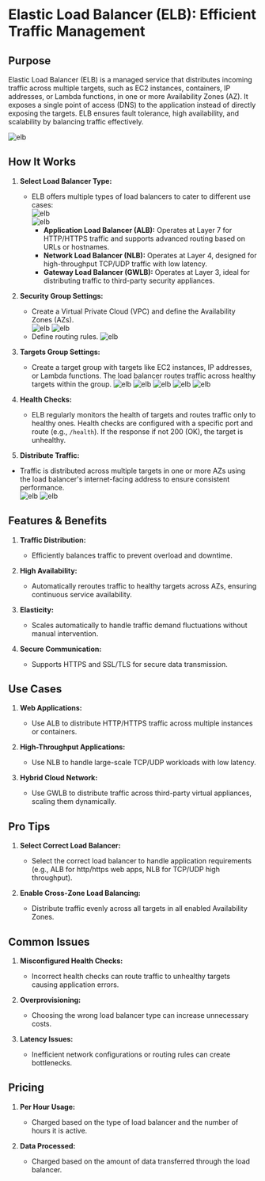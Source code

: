 # **Elastic Load Balancer (ELB): Efficient Traffic Management**


## **Purpose**
Elastic Load Balancer (ELB) is a managed service that distributes incoming traffic across multiple targets, such as EC2 instances, containers, IP addresses, or Lambda functions, in one or more Availability Zones (AZ). It exposes a single point of access (DNS) to the application instead of directly exposing the targets. ELB ensures fault tolerance, high availability, and scalability by balancing traffic effectively. 

![elb](Assets/elb1.png)



## **How It Works**

1. **Select Load Balancer Type:**
   - ELB offers multiple types of load balancers to cater to different use cases:  
     ![elb](Assets/elb2.png)  
     ![elb](Assets/elb3.png)  
     - **Application Load Balancer (ALB):** Operates at Layer 7 for HTTP/HTTPS traffic and supports advanced routing based on URLs or hostnames.  
     - **Network Load Balancer (NLB):** Operates at Layer 4, designed for high-throughput TCP/UDP traffic with low latency.
     - **Gateway Load Balancer (GWLB):** Operates at Layer 3, ideal for distributing traffic to third-party security appliances.  

2. **Security Group Settings:**
    - Create a Virtual Private Cloud (VPC) and define the Availability Zones (AZs).  
   ![elb](Assets/elb4.png)
      ![elb](Assets/elb5.png)
    - Define routing rules.
         ![elb](Assets/elb6.png)

2. **Targets Group Settings:**
   - Create a target group with targets like EC2 instances, IP addresses, or Lambda functions. The load balancer routes traffic across healthy targets within the group.
    ![elb](Assets/elb7.png)
    ![elb](Assets/elb8.png)
    ![elb](Assets/elb9.png)
    ![elb](Assets/elb10.png)
    ![elb](Assets/elb11.png)

4. **Health Checks:**
   - ELB regularly monitors the health of targets and routes traffic only to healthy ones.  Health checks are configured with a specific port and route (e.g., `/health`). If the response if not 200 (OK), the target is unhealthy.

5. **Distribute Traffic:**
 - Traffic is distributed across multiple targets in one or more AZs using the load balancer's internet-facing address to ensure consistent performance.  
    ![elb](Assets/elb12.png)
    ![elb](Assets/elb13.png)



## **Features & Benefits**

1. **Traffic Distribution:**
   - Efficiently balances traffic to prevent overload and downtime.

2. **High Availability:**
    - Automatically reroutes traffic to healthy targets across AZs, ensuring continuous service availability.  


3. **Elasticity:**
   - Scales automatically to handle traffic demand fluctuations without manual intervention.  

4. **Secure Communication:**
   - Supports HTTPS and SSL/TLS for secure data transmission.



## **Use Cases**

1. **Web Applications:**
   - Use ALB to distribute HTTP/HTTPS traffic across multiple instances or containers.

2. **High-Throughput Applications:**
   - Use NLB to handle large-scale TCP/UDP workloads with low latency.

3. **Hybrid Cloud Network:**
   - Use GWLB to distribute traffic across third-party virtual appliances, scaling them dynamically.  



## **Pro Tips**

1. **Select Correct Load Balancer:**
   - Select the correct load balancer to handle application requirements (e.g., ALB for http/https web apps, NLB for TCP/UDP high throughput).

2. **Enable Cross-Zone Load Balancing:**
   - Distribute traffic evenly across all targets in all enabled Availability Zones.



## **Common Issues**

1. **Misconfigured Health Checks:**
   - Incorrect health checks can route traffic to unhealthy targets causing application errors.

2. **Overprovisioning:**
   - Choosing the wrong load balancer type can increase unnecessary costs.

3. **Latency Issues:**
   - Inefficient network configurations or routing rules can create bottlenecks.


## **Pricing**

1. **Per Hour Usage:**
   - Charged based on the type of load balancer and the number of hours it is active.

2. **Data Processed:**
   - Charged based on the amount of data transferred through the load balancer.

